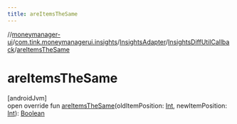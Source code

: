 ```yaml
---
title: areItemsTheSame
---
```

//[moneymanager-ui](../../../../index.html)/[com.tink.moneymanagerui.insights](../../index.html)/[InsightsAdapter](../index.html)/[InsightsDiffUtilCallback](index.html)/[areItemsTheSame](are-items-the-same.html)



# areItemsTheSame



[androidJvm]\
open override fun [areItemsTheSame](are-items-the-same.html)(oldItemPosition: [Int](https://kotlinlang.org/api/latest/jvm/stdlib/kotlin/-int/index.html), newItemPosition: [Int](https://kotlinlang.org/api/latest/jvm/stdlib/kotlin/-int/index.html)): [Boolean](https://kotlinlang.org/api/latest/jvm/stdlib/kotlin/-boolean/index.html)




